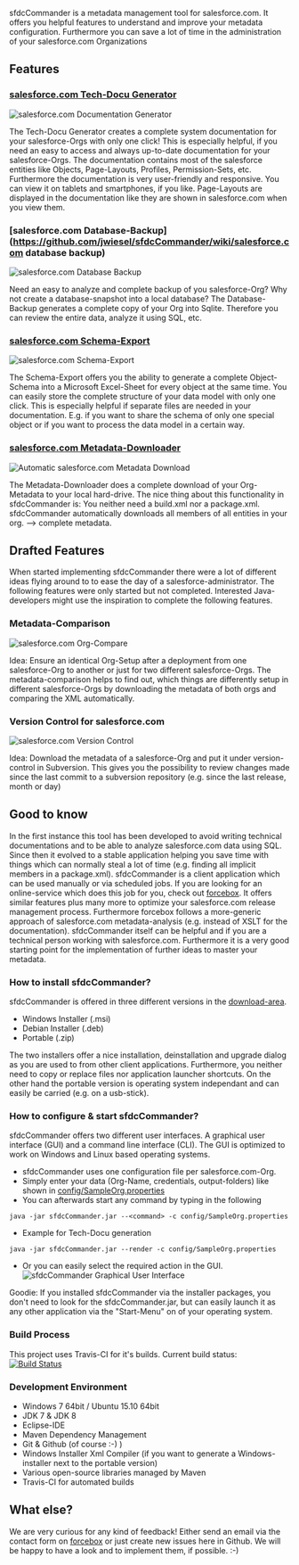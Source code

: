 sfdcCommander is a metadata management tool for salesforce.com. It offers you helpful features to understand and improve your metadata configuration. Furthermore you can save a lot of time in the administration of your salesforce.com Organizations

## Features
### [salesforce.com Tech-Docu Generator](https://github.com/jwiesel/sfdcCommander/wiki/salesforce.com-tech-docu-generator)
![salesforce.com Documentation Generator](http://static.force-box.com/img/documentation-generator.png)

The Tech-Docu Generator creates a complete system documentation for your salesforce-Orgs with only one click! This is especially helpful, if you need an easy to access and always up-to-date documentation for your salesforce-Orgs. The documentation contains most of the salesforce entities like Objects, Page-Layouts, Profiles, Permission-Sets, etc. Furthermore the documentation is very user-friendly and responsive. You can view it on tablets and smartphones, if you like. Page-Layouts are displayed in the documentation like they are shown in salesforce.com when you view them.
### [salesforce.com Database-Backup](https://github.com/jwiesel/sfdcCommander/wiki/salesforce.com database backup)
![salesforce.com Database Backup](http://static.force-box.com/img/database-backup.png)

Need an easy to analyze and complete backup of you salesforce-Org? Why not create a database-snapshot into a local database? The Database-Backup generates a complete copy of your Org into Sqlite. Therefore you can review the entire data, analyze it using SQL, etc.
### [salesforce.com Schema-Export](https://github.com/jwiesel/sfdcCommander/wiki/salesforce.com-schema-export)
![salesforce.com Schema-Export](http://static.force-box.com/img/schema-export.png)

The Schema-Export offers you the ability to generate a complete Object-Schema into a Microsoft Excel-Sheet for every object at the same time. You can easily store the complete structure of your data model with only one click. This is especially helpful if separate files are needed in your documentation. E.g. if you want to share the schema of only one special object or if you want to process the data model in a certain way. 
### [salesforce.com Metadata-Downloader](https://github.com/jwiesel/sfdcCommander/wiki/salesforce.com-metadata-downloader)
![Automatic salesforce.com Metadata Download](http://static.force-box.com/img/metadata-download.png)

The Metadata-Downloader does a complete download of your Org-Metadata to your local hard-drive. The nice thing about this functionality in sfdcCommander is: You neither need a build.xml nor a package.xml. sfdcCommander automatically downloads all members of all entities in your org. --> complete metadata.
## Drafted Features
When started implementing sfdcCommander there were a lot of different ideas flying around to to ease the day of a salesforce-administrator. The following features were only started but not completed. Interested Java-developers might use the inspiration to complete the following features.
### Metadata-Comparison
![salesforce.com Org-Compare](http://static.force-box.com/img/compare-orgs.png)

Idea: Ensure an identical Org-Setup after a deployment from one salesforce-Org to another or just for two different salesforce-Orgs. The metadata-comparison helps to find out, which things are differently setup in different salesforce-Orgs by downloading the metadata of both orgs and comparing the XML automatically.
### Version Control for salesforce.com
![salesforce.com Version Control](http://static.force-box.com/img/version-control.png)

Idea: Download the metadata of a salesforce-Org and put it under version-control in Subversion. This gives you the possibility to review changes made since the last commit to a subversion repository (e.g. since the last release, month or day)
## Good to know
In the first instance this tool has been developed to avoid writing technical documentations and to be able to analyze salesforce.com data using SQL. Since then it evolved to a stable application helping you save time with things which can normally steal a lot of time (e.g. finding all implicit members in a package.xml). sfdcCommander is a client application which can be used manually or via scheduled jobs. If you are looking for an online-service which does this job for you, check out [forcebox](https://force-box.com/). It offers similar features plus many more to optimize your salesforce.com release management process. Furthermore forcebox follows a more-generic approach of salesforce.com metadata-analysis (e.g. instead of XSLT for the documentation). sfdcCommander itself can be helpful and if you are a technical person working with salesforce.com. Furthermore it is a very good starting point for the implementation of further ideas to master your metadata.

### How to install sfdcCommander?
sfdcCommander is offered in three different versions in the [download-area](https://github.com/jwiesel/sfdcCommander/releases).
* Windows Installer (.msi)
* Debian Installer (.deb)
* Portable (.zip)

The two installers offer a nice installation, deinstallation and upgrade dialog as you are used to from other client applications. Furthermore, you neither need to copy or replace files nor application launcher shortcuts. On the other hand the portable version is operating system independant and can easily be carried (e.g. on a usb-stick).

### How to configure & start sfdcCommander?
sfdcCommander offers two different user interfaces. A graphical user interface (GUI) and a command line interface (CLI). The GUI is optimized to work on Windows and Linux based operating systems.
* sfdcCommander uses one configuration file per salesforce.com-Org.
* Simply enter your data (Org-Name, credentials, output-folders) like shown in [config/SampleOrg.properties](https://github.com/jwiesel/sfdcCommander/blob/master/sfdcCommander/config/SampleOrg.properties)
* You can afterwards start any command by typing in the following

```Batchfile
java -jar sfdcCommander.jar --<command> -c config/SampleOrg.properties
```
* Example for Tech-Docu generation

```Batchfile
java -jar sfdcCommander.jar --render -c config/SampleOrg.properties
```
* Or you can easily select the required action in the GUI.
![sfdcCommander Graphical User Interface](http://static.force-box.com/img/sfdcCommander-userinterface.png)

Goodie: If you installed sfdcCommander via the installer packages, you don't need to look for the sfdcCommander.jar, but can easily launch it as any other application via the "Start-Menu" on of your operating system.

### Build Process
This project uses Travis-CI for it's builds.
Current build status: [![Build Status](https://travis-ci.org/jwiesel/sfdcCommander.svg?branch=master)](https://travis-ci.org/jwiesel/sfdcCommander)

### Development Environment
* Windows 7 64bit / Ubuntu 15.10 64bit
* JDK 7 & JDK 8
* Eclipse-IDE
* Maven Dependency Management
* Git & Github (of course :-) )
* Windows Installer Xml Compiler (if you want to generate a Windows-installer next to the portable version)
* Various open-source libraries managed by Maven
* Travis-CI for automated builds

## What else?
We are very curious for any kind of feedback! Either send an email via the contact form on [forcebox](https://force-box.com/) or just create new issues here in Github. We will be happy to have a look and to implement them, if possible. :-)

